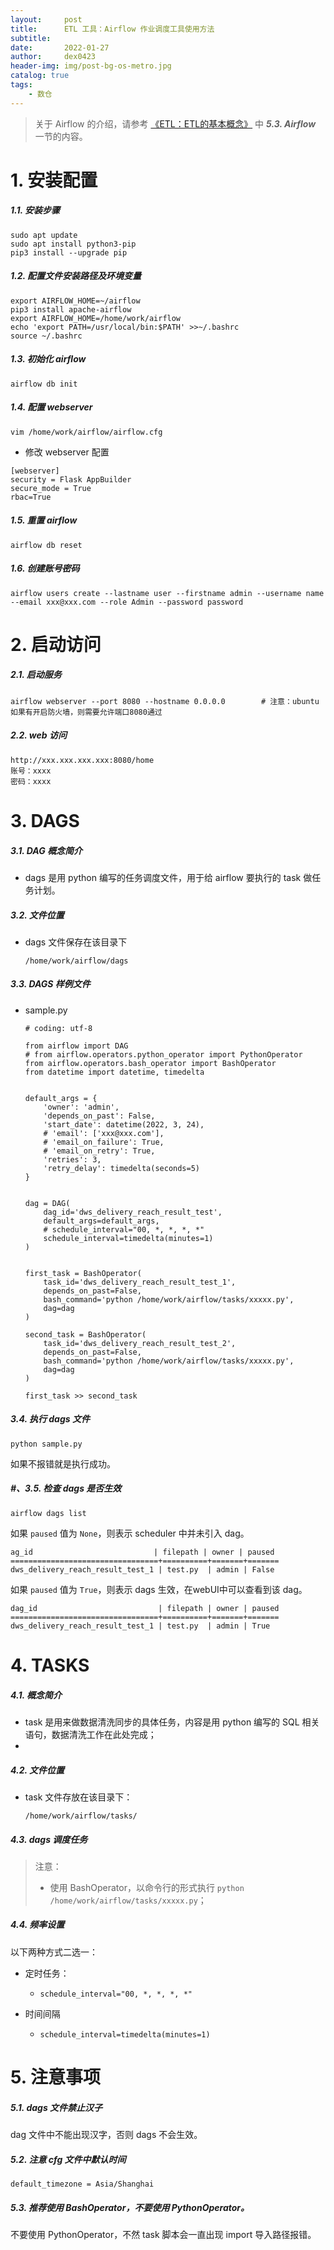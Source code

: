 ```yaml
---
layout:     post
title:      ETL 工具：Airflow 作业调度工具使用方法
subtitle:   
date:       2022-01-27
author:     dex0423
header-img: img/post-bg-os-metro.jpg
catalog: true
tags:
    - 数仓
---
```


> 关于 Airflow 的介绍，请参考 <a href="https://dex0423.github.io/2022/01/27/ETL-ETL%E7%9A%84%E5%9F%BA%E6%9C%AC%E6%A6%82%E5%BF%B5/">《ETL：ETL的基本概念》</a> 中 ***5.3. Airflow*** 一节的内容。

# 1. 安装配置

##### 1.1. 安装步骤

```
sudo apt update
sudo apt install python3-pip
pip3 install --upgrade pip
```

##### 1.2. 配置文件安装路径及环境变量

```
export AIRFLOW_HOME=~/airflow
pip3 install apache-airflow
export AIRFLOW_HOME=/home/work/airflow
echo 'export PATH=/usr/local/bin:$PATH' >>~/.bashrc
source ~/.bashrc
```

##### 1.3. 初始化 airflow

```
airflow db init
```

##### 1.4. 配置 webserver

```
vim /home/work/airflow/airflow.cfg
```
- 修改 webserver 配置
```
[webserver]
security = Flask AppBuilder
secure_mode = True
rbac=True
```

##### 1.5. 重置 airflow

```
airflow db reset
```

##### 1.6. 创建账号密码

```
airflow users create --lastname user --firstname admin --username name --email xxx@xxx.com --role Admin --password password
```

# 2. 启动访问

##### 2.1. 启动服务

```
airflow webserver --port 8080 --hostname 0.0.0.0        # 注意：ubuntu如果有开启防火墙，则需要允许端口8080通过
```
##### 2.2. web 访问
```
http://xxx.xxx.xxx.xxx:8080/home
账号：xxxx
密码：xxxx
```

# 3. DAGS

##### 3.1. DAG 概念简介

- dags 是用 python 编写的任务调度文件，用于给 airflow 要执行的 task 做任务计划。

##### 3.2. 文件位置

- dags 文件保存在该目录下
    ```
    /home/work/airflow/dags
    ```

##### 3.3. DAGS 样例文件

- sample.py

    ```aidl
    # coding: utf-8
    
    from airflow import DAG
    # from airflow.operators.python_operator import PythonOperator
    from airflow.operators.bash_operator import BashOperator
    from datetime import datetime, timedelta
    
    
    default_args = {
        'owner': 'admin',
        'depends_on_past': False,
        'start_date': datetime(2022, 3, 24),
        # 'email': ['xxx@xxx.com'],
        # 'email_on_failure': True,
        # 'email_on_retry': True,
        'retries': 3,
        'retry_delay': timedelta(seconds=5)
    }
    
    
    dag = DAG(
        dag_id='dws_delivery_reach_result_test',
        default_args=default_args,
        # schedule_interval="00, *, *, *, *"
        schedule_interval=timedelta(minutes=1)
    )
    
  
    first_task = BashOperator(
        task_id='dws_delivery_reach_result_test_1',
        depends_on_past=False,
        bash_command='python /home/work/airflow/tasks/xxxxx.py',
        dag=dag
    )
  
    second_task = BashOperator(
        task_id='dws_delivery_reach_result_test_2',
        depends_on_past=False,
        bash_command='python /home/work/airflow/tasks/xxxxx.py',
        dag=dag
    )
    
    first_task >> second_task
  
    ```

##### 3.4. 执行 dags 文件

```aidl
python sample.py
```
如果不报错就是执行成功。

##### #、3.5. 检查 dags 是否生效

```aidl
airflow dags list
```

如果 `paused` 值为 `None`，则表示 scheduler 中并未引入 dag。

```aidl
ag_id                           | filepath | owner | paused
=================================+==========+=======+=======
dws_delivery_reach_result_test_1 | test.py  | admin | False
```
如果 `paused` 值为 `True`，则表示 dags 生效，在webUI中可以查看到该 dag。

```aidl
dag_id                           | filepath | owner | paused
=================================+==========+=======+=======
dws_delivery_reach_result_test_1 | test.py  | admin | True
```

# 4. TASKS

##### 4.1. 概念简介

- task 是用来做数据清洗同步的具体任务，内容是用 python 编写的 SQL 相关语句，数据清洗工作在此处完成；
-

##### 4.2. 文件位置

- task 文件存放在该目录下：

  `/home/work/airflow/tasks/`

##### 4.3. dags 调度任务

>注意：
>- 使用 BashOperator，以命令行的形式执行 `python /home/work/airflow/tasks/xxxxx.py`；

##### 4.4. 频率设置

以下两种方式二选一：

- 定时任务：
    - `schedule_interval="00, *, *, *, *"`

- 时间间隔
    - `schedule_interval=timedelta(minutes=1)`


# 5. 注意事项

##### 5.1. dags 文件禁止汉子

dag 文件中不能出现汉字，否则 dags 不会生效。

##### 5.2. 注意 cfg 文件中默认时间

`default_timezone = Asia/Shanghai`

##### 5.3. 推荐使用 BashOperator，不要使用 PythonOperator。

不要使用 PythonOperator，不然 task 脚本会一直出现 import 导入路径报错。


